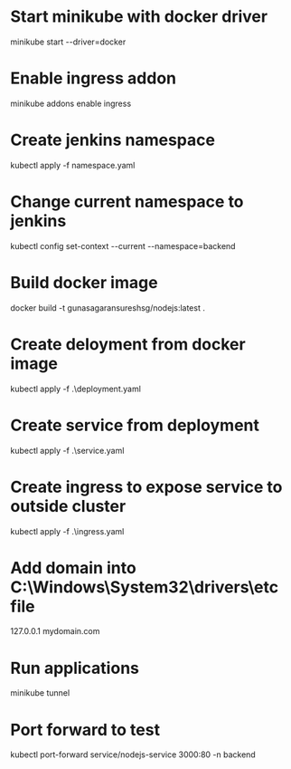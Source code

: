 # Start minikube with docker driver
minikube start --driver=docker

# Enable ingress addon
minikube addons enable ingress

# Create jenkins namespace
kubectl apply -f namespace.yaml

# Change current namespace to jenkins
kubectl config set-context --current --namespace=backend

# Build docker image
docker build -t gunasagaransureshsg/nodejs:latest .

# Create deloyment from docker image
kubectl apply -f .\deployment.yaml

# Create service from deployment
kubectl apply -f .\service.yaml

# Create ingress to expose service to outside cluster
kubectl apply -f .\ingress.yaml

# Add domain into C:\Windows\System32\drivers\etc file
127.0.0.1 mydomain.com

# Run applications
minikube tunnel

# Port forward to test
kubectl port-forward service/nodejs-service 3000:80 -n backend
